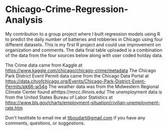 # Chicago-Crime-Regression-Analysis
My contribution to a group project where I built regression models using R to predict the daily number of batteries and robberies in Chicago using four different datasets.
This is my first R project and could use improvement on organization and comments. 
The data final table uploaded is a combination of the data from the four sources below along with user coded holday data. 

The Crime data came from Kaggle at https://www.kaggle.com/chicago/chicago-crime/metadata
The Chicago Park District Event Permit data came from the Chicago Data Portal at https://data.cityofchicago.org/Events/Chicago-Park-District-Event-Permits/pk66-w54g
The weather data was from the Midwestern Regional Climate Center found athttps://mrcc.illinois.edu/
The unemployment data is from the United States Bureau of Labor Statistics at https://www.bls.gov/charts/employment-situation/civilian-unemployment-rate.htm

Don't hestitate to email me at tlboudart@gmail.com if you have any comments, questions, or suggestions.
